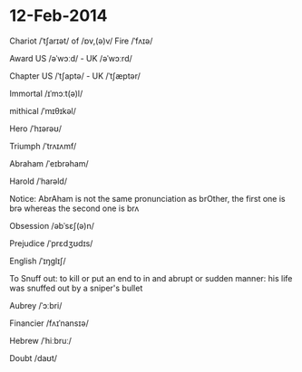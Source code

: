 12-Feb-2014
===

Chariot /ˈtʃarɪət/ of /ɒv,(ə)v/ Fire /ˈfʌɪə/

Award US /əˈwɔːd/ - UK /əˈwɔːrd/

Chapter US /ˈtʃaptə/ - UK /ˈtʃæptər/

Immortal /ɪˈmɔːt(ə)l/

mithical /ˈmɪθɪkəl/

Hero /ˈhɪərəʊ/

Triumph /ˈtrʌɪʌmf/ 

Abraham /ˈeɪbrəham/

Harold /ˈharəld/

Notice: AbrAham is not the same pronunciation as brOther, the first one is brə whereas the second one is brʌ

Obsession /əbˈsɛʃ(ə)n/

Prejudice /ˈprɛdʒʊdɪs/

English /ˈɪŋglɪʃ/

To Snuff out: to kill or put an end to in and abrupt or sudden manner: his life was snuffed out by a sniper's bullet

Aubrey /ˈɔːbri/

Financier /fʌɪˈnansɪə/

Hebrew /ˈhiːbruː/

Doubt /daʊt/




